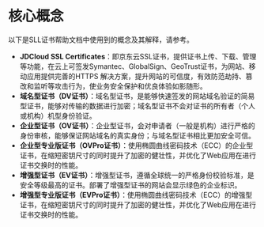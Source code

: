 # 核心概念
以下是SLL证书帮助文档中使用到的概念及其解释，请参考。

- **JDCloud SSL Certificates**：即京东云SSL证书，提供证书上传、下载、管理等功能，在云上可签发Symantec、GlobalSign、GeoTrust证书，为网站、移动应用提供完善的HTTPS 解决方案，提升网站的可信度，有效防范劫持、篡改和监听等攻击行为，使业务安全保护和优良体验如影随形。
- **域名型证书（DV证书）**：域名型证书，是能够快速签发的网站域名验证的简易型证书，能够对传输的数据进行加密；域名型证书不会对证书的所有者（个人或机构）机型身份验证。
- **企业型证书（OV证书）**：企业型证书，会对申请者（一般是机构）进行严格的身份审核，能够保证网站域名的真实身份；与域名型证书相比更加安全可信。
- **企业型专业版证书（OVPro证书）**：使用椭圆曲线密码技术（ECC）的企业型证书，在缩短密钥尺寸的同时提升了加密的健壮性，并优化了Web应用在进行证书交换时的性能。
- **增强型证书（EV证书）**：增强型证书，遵循全球统一的严格身份校验标准，是安全等级最高的证书。部署了增强型证书的网站会显示绿色的企业标识。
- **增强型专业版证书（EVPro证书）**：使用椭圆曲线密码技术（ECC）的增强型证书，在缩短密钥尺寸的同时提升了加密的健壮性，并优化了Web应用在进行证书交换时的性能。
